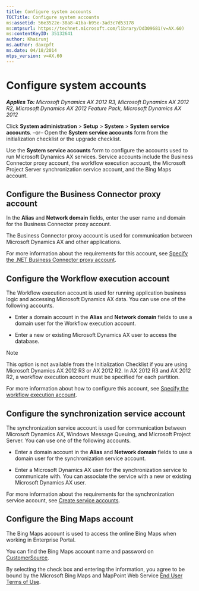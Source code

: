```yaml
---
title: Configure system accounts
TOCTitle: Configure system accounts
ms:assetid: 56e3522e-38a8-41ba-b95e-3ad3c7d53178
ms:mtpsurl: https://technet.microsoft.com/library/Dd309681(v=AX.60)
ms:contentKeyID: 35132641
author: Khairunj
ms.author: daxcpft
ms.date: 04/18/2014
mtps_version: v=AX.60
---
```


# Configure system accounts 


_**Applies To:** Microsoft Dynamics AX 2012 R3, Microsoft Dynamics AX 2012 R2, Microsoft Dynamics AX 2012 Feature Pack, Microsoft Dynamics AX 2012_

Click **System administration** \> **Setup** \> **System** \> **System service accounts**. –or– Open the **System service accounts** form from the initialization checklist or the upgrade checklist.

Use the **System service accounts** form to configure the accounts used to run Microsoft Dynamics AX services. Service accounts include the Business Connector proxy account, the workflow execution account, the Microsoft Project Server synchronization service account, and the Bing Maps account.

## Configure the Business Connector proxy account

In the **Alias** and **Network domain** fields, enter the user name and domain for the Business Connector proxy account.

The Business Connector proxy account is used for communication between Microsoft Dynamics AX and other applications.

For more information about the requirements for this account, see [Specify the .NET Business Connector proxy account](specify-the-net-business-connector-proxy-account.md).

## Configure the Workflow execution account

The Workflow execution account is used for running application business logic and accessing Microsoft Dynamics AX data. You can use one of the following accounts.

  - Enter a domain account in the **Alias** and **Network domain** fields to use a domain user for the Workflow execution account.

  - Enter a new or existing Microsoft Dynamics AX user to access the database.


> [!NOTE]
> <P>This option is not available from the Initialization Checklist if you are using Microsoft Dynamics AX 2012 R3 or AX 2012 R2. In AX 2012 R3 and AX 2012 R2, a workflow execution account must be specified for each partition.</P>



For more information about how to configure this account, see [Specify the workflow execution account](specify-the-workflow-execution-account.md).

## Configure the synchronization service account

The synchronization service account is used for communication between Microsoft Dynamics AX, Windows Message Queuing, and Microsoft Project Server. You can use one of the following accounts.

  - Enter a domain account in the **Alias** and **Network domain** fields to use a domain user for the synchronization service account.

  - Enter a Microsoft Dynamics AX user for the synchronization service to communicate with. You can associate the service with a new or existing Microsoft Dynamics AX user.

For more information about the requirements for the synchronization service account, see [Create service accounts](create-service-accounts.md).

## Configure the Bing Maps account

The Bing Maps account is used to access the online Bing Maps when working in Enterprise Portal.

You can find the Bing Maps account name and password on [CustomerSource](https://mbs.microsoft.com/customersource).

By selecting the check box and entering the information, you agree to be bound by the Microsoft Bing Maps and MapPoint Web Service [End User Terms of Use](https://go.microsoft.com/fwlink/?linkid=21969).

  


